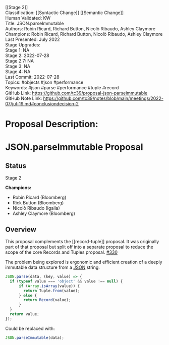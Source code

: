 [[Stage 2]]<br>Classification: [[Syntactic Change]] [[Semantic Change]]<br>Human Validated: KW<br>Title: JSON.parseImmutable<br>Authors: Robin Ricard, Richard Button, Nicolò Ribaudo, Ashley Claymore<br>Champions: Robin Ricard, Richard Button, Nicolò Ribaudo, Ashley Claymore<br>Last Presented: July 2022<br>Stage Upgrades:<br>Stage 1: NA  
Stage 2: 2022-07-28  
Stage 2.7: NA  
Stage 3: NA  
Stage 4: NA<br>Last Commit: 2022-07-28<br>Topics: #objects #json #performance<br>Keywords: #json #parse #performance #tuple #record<br>GitHub Link: https://github.com/tc39/proposal-json-parseimmutable <br>GitHub Note Link: https://github.com/tc39/notes/blob/main/meetings/2022-07/jul-19.md#conclusiondecision-2
# Proposal Description:
# JSON.parseImmutable Proposal

## Status

Stage 2

**Champions:**

- Robin Ricard (Bloomberg)
- Rick Button (Bloomberg)
- Nicolò Ribaudo (Igalia)
- Ashley Claymore (Bloomberg)

## Overview

This proposal complements the [[record-tuple]] proposal.
It was originally part of that proposal but split off into a separate proposal to reduce the scope of the core Records and Tuples proposal. [#330](https://github.com/tc39/proposal-record-tuple/issues/330)

The problem being explored is ergonomic and efficient creation of a deeply immutable data structure from a [JSON][json-mdn] string.

```javascript
JSON.parse(data, (key, value) => {
  if (typeof value === 'object' && value !== null) {
      if (Array.isArray(value)) {
        return Tuple.from(value);
      } else {
        return Record(value);
      }
  }
  return value;
});
```

Could be replaced with:

```javascript
JSON.parseImmutable(data);
```

<!-- References -->
[rec-tup-proposal]: https://github.com/tc39/proposal-record-tuple
[json-mdn]: https://developer.mozilla.org/en-US/docs/Web/JavaScript/Reference/Global_Objects/JSON
<br>